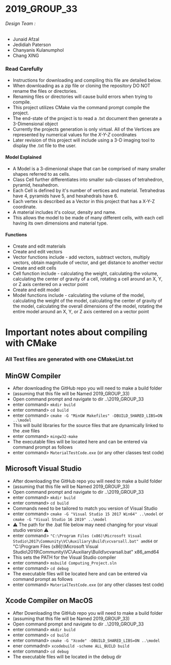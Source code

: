 # 2019_GROUP_33



###### Design Team :
  * Junaid Afzal
  * Jedidiah Paterson
  * Chanyanis Kulanumphol
  * Chang XING

### Read Carefully
   * Instructions for downloading and compiling this file are detailed below.
   * When downloading as a zip file or cloning the repository DO NOT rename the files or directories.
   * Renaming files or directories will cause build errors when trying to compile.
   * This project utilizes CMake via the command prompt compile the project.
   * The end-state of the project is to read a .txt document then generate a 3-Dimensional object
   * Currently the projects generation is only virtual. All of the Vertices are represented by numerical values for the *X-Y-Z* coordinates
   * Later revision of this project will include using a 3-D imaging tool to display the .txt file to the user.

#### Model Explained
   * A Model is a 3-dimenional shape that can be comprised of many smaller shapes referred to as cells.
   * Class Cell further differentiates into smaller sub-classes of tetrahedron, pyramid, hexahedron.
   * Each Cell is defined by it's number of vertices and material. Tetrahedras have 4,  pyramids have 5, and hexahedrals have 6.
   * Each vertex is described as a Vector in this project that has a X-Y-Z coordinate.
   * A material includes it's colour, density and name.
   * This allows the model to be made of many different cells, with each cell having its own dimensions and material type.

#### Functions
   * Create and edit materials
   * Create and edit vectors
   * Vector functions include - add vectors, subtract vectors, multiply vectors, obtain magnitude of vector, and get distance to another vector
   * Create and edit cells
   * Cell function include - calculating the weight, calculating the volume, calculating the center of gravity of a cell, rotating a cell around an X, Y, or Z axis centered on a vector point
   * Create and edit model
   * Model functions include - calculating the volume of the model, calculating the weight of the model, calculating the center of gravity of the model, calculating the overall dimensions of the model, rotating the entire model around an X, Y, or Z axis centered on a vector point



# Important notes about compiling with CMake
### All Test files are generated with one CMakeList.txt
##    MinGW Compiler  
   * After downloading the GitHub repo you will need to make a build folder
   * (assuming that this file will be Named 2019_GROUP_33)
   * Open command prompt and navigate to dir ..\2019_GROUP_33
   * enter command> `mkdir build`
   * enter command> `cd build`
   * enter command> `cmake -G "MinGW Makefiles" -DBUILD_SHARED_LIBS=ON ..\model`
   * This will build libraries for the source files that are dynamically linked to the .exe files
   * enter command> `mingw32-make`
   * The executable files will be located here and can be entered via command prompt as follows
   * enter command> `MaterialTestCode.exe` (or any other classes test code)

##    Microsoft Visual Studio
   * After downloading the GitHub repo you will need to make a build folder
   * (assuming that this file will be Named 2019_GROUP_33)
   * Open command prompt and navigate to dir ..\2019_GROUP_33
   * enter command> `mkdir build`
   * enter command> `cd build`
   * Commands need to be tailored to match you version of Visual Studio
   * enter command> `cmake -G "Visual Studio 15 2017 Win64" ..\model`     or     `cmake -G "Visual Studio 16 2019" ..\model`
   * :warning: The path for the .bat file below may need changing for your visual studio version  :warning:
   * enter command> `"C:\Program Files (x86)\Microsoft Visual Studio\2017\Community\VC\Auxiliary\Build\vcvarsall.bat" amd64`     or     "C:\Program Files (x86)\Microsoft Visual Studio\2019\Community\VC\Auxiliary\Build\vcvarsall.bat" x86_amd64
   * This sets the PATH for the Visual Studio compiler
   * enter command> `msbuild Computing_Project.sln`
   * enter command> `cd debug`
   * The executable files will be located here and can be entered via command prompt as follows
   * enter command> `MaterialTestCode.exe` (or any other classes test code)

## Xcode Compiler on MacOS
   * After Downloading the GitHub repo you will need to make a build folder
   * (assuming that this file will be Named 2019_GROUP_33)
   * Open command prompt and navigate to dir ..\2019_GROUP_33
   * enter command> `mkdir build`
   * enter command> `cd build`
   * enter command> `cmake -G "Xcode" -DBUILD_SHARED_LIBS=ON ..\model`
   * ener commadnd> `xcodebuild -scheme ALL_BUILD build`
   * enter command> `cd debug`
   * The executable files will be located in the debug dir
